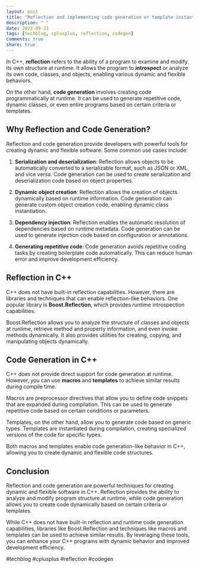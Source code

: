 ```yaml
---
layout: post
title: "Reflection and implementing code generation or template instantiation at runtime in C++."
description: " "
date: 2023-09-21
tags: [techblog, cplusplus, reflection, codegen]
comments: true
share: true
---
```


In C++, **reflection** refers to the ability of a program to examine and modify its own structure at runtime. It allows the program to **introspect** or analyze its own code, classes, and objects, enabling various dynamic and flexible behaviors.

On the other hand, **code generation** involves creating code programmatically at runtime. It can be used to generate repetitive code, dynamic classes, or even entire programs based on certain criteria or templates.

## Why Reflection and Code Generation?

Reflection and code generation provide developers with powerful tools for creating dynamic and flexible software. Some common use cases include:

1. **Serialization and deserialization**: Reflection allows objects to be automatically converted to a serializable format, such as JSON or XML, and vice versa. Code generation can be used to create serialization and deserialization code based on object properties.

2. **Dynamic object creation**: Reflection allows the creation of objects dynamically based on runtime information. Code generation can generate custom object creation code, enabling dynamic class instantiation.

3. **Dependency injection**: Reflection enables the automatic resolution of dependencies based on runtime metadata. Code generation can be used to generate injection code based on configuration or annotations.

4. **Generating repetitive code**: Code generation avoids repetitive coding tasks by creating boilerplate code automatically. This can reduce human error and improve development efficiency.

## Reflection in C++

C++ does not have built-in reflection capabilities. However, there are libraries and techniques that can enable reflection-like behaviors. One popular library is **Boost.Reflection**, which provides runtime introspection capabilities.

Boost.Reflection allows you to analyze the structure of classes and objects at runtime, retrieve method and property information, and even invoke methods dynamically. It also provides utilities for creating, copying, and manipulating objects dynamically.

## Code Generation in C++

C++ does not provide direct support for code generation at runtime. However, you can use **macros** and **templates** to achieve similar results during compile time.

Macros are preprocessor directives that allow you to define code snippets that are expanded during compilation. This can be used to generate repetitive code based on certain conditions or parameters.

Templates, on the other hand, allow you to generate code based on generic types. Templates are instantiated during compilation, creating specialized versions of the code for specific types.

Both macros and templates enable code generation-like behavior in C++, allowing you to create dynamic and flexible code structures.

## Conclusion

Reflection and code generation are powerful techniques for creating dynamic and flexible software in C++. Reflection provides the ability to analyze and modify program structure at runtime, while code generation allows you to create code dynamically based on certain criteria or templates.

While C++ does not have built-in reflection and runtime code generation capabilities, libraries like Boost.Reflection and techniques like macros and templates can be used to achieve similar results. By leveraging these tools, you can enhance your C++ programs with dynamic behavior and improved development efficiency.

#techblog #cplusplus #reflection #codegen